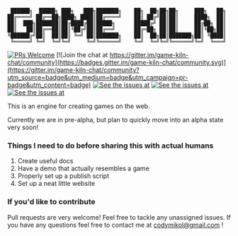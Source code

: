 ````
 ██████╗  █████╗ ███╗   ███╗███████╗    ██╗  ██╗██╗██╗     ███╗   ██╗
██╔════╝ ██╔══██╗████╗ ████║██╔════╝    ██║ ██╔╝██║██║     ████╗  ██║
██║  ███╗███████║██╔████╔██║█████╗      █████╔╝ ██║██║     ██╔██╗ ██║
██║   ██║██╔══██║██║╚██╔╝██║██╔══╝      ██╔═██╗ ██║██║     ██║╚██╗██║
╚██████╔╝██║  ██║██║ ╚═╝ ██║███████╗    ██║  ██╗██║███████╗██║ ╚████║
 ╚═════╝ ╚═╝  ╚═╝╚═╝     ╚═╝╚══════╝    ╚═╝  ╚═╝╚═╝╚══════╝╚═╝  ╚═══╝
````
 [![PRs Welcome](https://img.shields.io/badge/PRs-welcome-brightgreen.svg?style=flat-square)](http://makeapullrequest.com)
[![Join the chat at https://gitter.im/game-kiln-chat/community](https://badges.gitter.im/game-kiln-chat/community.svg)](https://gitter.im/game-kiln-chat/community?utm_source=badge&utm_medium=badge&utm_campaign=pr-badge&utm_content=badge)
[![See the issues at](https://badgen.net/github/last-commit/codymikol/game-kiln)](https://github.com/codymikol/game-kiln/issues)
 [![See the issues at](https://badgen.net/npm/dt/game-kiln)]()
 [![See the issues at](https://badgen.net/packagephobia/publish/game-kiln)]()
 
This is an engine for creating games on the web.
 
Currently we are in pre-alpha, but plan to quickly move into an alpha state very soon!

### Things I need to do before sharing this with actual humans

1. Create useful docs
1. Have a demo that actually resembles a game
1. Properly set up a publish script
1. Set up a neat little website

### If you'd like to contribute

Pull requests are very welcome! Feel free to tackle any unassigned issues. If you have any questions feel free to contact me at codymikol@gmail.com ! 


